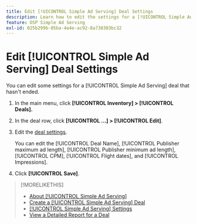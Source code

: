 ```yaml
---
title: Edit [!UICONTROL Simple Ad Serving] Deal Settings
description: Learn how to edit the settings for a [!UICONTROL Simple Ad Serving] deal.
feature: DSP Simple Ad Serving
exl-id: 025b299b-05ba-4e4e-ac92-8a738303bc32
---
```

# Edit [!UICONTROL Simple Ad Serving] Deal Settings

You can edit some settings for a [!UICONTROL Simple Ad Serving] deal that hasn't ended.

1. In the main menu, click **[!UICONTROL Inventory] > [!UICONTROL Deals].**

1. In the deal row, click  **[!UICONTROL ...] > [!UICONTROL Edit]**.

1. Edit the [deal settings](simple-deal-settings.md).

    You can edit the [!UICONTROL Deal Name], [!UICONTROL Publisher maximum ad length], [!UICONTROL Publisher minimum ad length], [!UICONTROL CPM], [!UICONTROL Flight dates], and [!UICONTROL Impressions].

1. Click **[!UICONTROL Save]**.

>[!MORELIKETHIS]
>
>* [About [!UICONTROL Simple Ad Serving]](simple-deal-about.md)
>* [Create a [!UICONTROL Simple Ad Serving] Deal](simple-deal-create.md)
>* [[!UICONTROL Simple Ad Serving] Settings](simple-deal-settings.md)
>* [View a Detailed Report for a Deal](/help/dsp/inventory/deal-view-report.md)

<!-- add back when reimplemented:
>* [View Event-Tracking Pixels for a [!UICONTROL Simple Ad Serving] Deal](simple-deal-show-pixels.md)
-->

